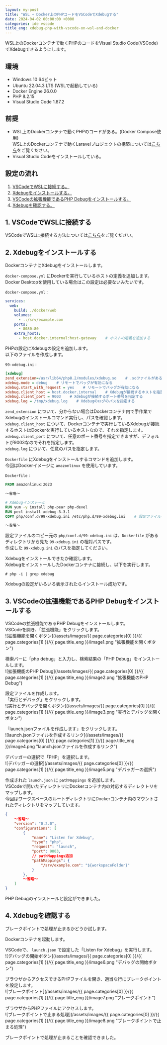 ```yaml
---
layout: my-post
title: "WSL + Docker上のPHPコードをVSCodeでXdebugする"
date: 2024-04-02 00:00:00 +0000
categories: ide vscode
title_eng: xdebug-php-with-vscode-on-wsl-and-docker
---
```


WSL上のDockerコンテナで動くPHPのコードをVisual Studio Code(VSCode)でXdebugできるようにします。

## 環境
- Windows 10 64ビット
- Ubuntu 22.04.3 LTS (WSLで起動している)
- Docker Engine 26.0.0
- PHP 8.2.15
- Visual Studio Code 1.87.2

## 前提
- WSL上のDockerコンテナで動くPHPのコードがある。(Docker Compose使用)  
WSL上のDockerコンテナで動くLaravelプロジェクトの構築については[こちら](/web-application-framework/laravel/running-laravel-project-on-nginx)をご覧ください。
- Visual Studio Codeをインストールしている。

## 設定の流れ
1. [VSCodeでWSLに接続する。](#1-vscodeでwslに接続する)
2. [Xdebugをインストールする。](#2-xdebugをインストールする)
3. [VSCodeの拡張機能であるPHP Debugをインストールする。](#3-vscodeの拡張機能であるphp-debugをインストールする)
4. [Xdebugを確認する。](#4-xdebugを確認する)

## 1. VSCodeでWSLに接続する
VSCodeでWSLに接続する方法については[こちら](/ide/vscode/connecting-to-wsl-with-vscode)をご覧ください。

## 2. Xdebugをインストールする
DockerコンテナにXdebugをインストールします。  

`docker-compose.yml` にDockerを実行しているホストの定義を追加します。  
Docker Desktopを使用している場合はこの設定は必要ないみたいです。  

`docker-compose.yml` :
```yml
services:
  web:
    build: ./docker/web
    volumes:
      - .:/srv/example.com
    ports:
      - 8080:80
    extra_hosts:
      - host.docker.internal:host-gateway    # ホストの定義を追加する
```
PHPの設定にXdebugの設定を追加します。  
以下のファイルを作成します。  

`99-xdebug.ini` : 
```ini
[xdebug]
zend_extension=/usr/lib64/php8.2/modules/xdebug.so    # .soファイルがあるパスを指定する
xdebug.mode = debug    # リモートでバッグが有効になる
xdebug.start_with_request = yes    # リモートでバッグが有効になる
xdebug.client_host = host.docker.internal    # Xdebugが接続するホストを指定する
xdebug.client_port = 9003    # Xdebugが接続するポート番号を指定する
xdebug.log = /tmp/xdebug.log    # Xdebugのログのパスを指定する
```
`zend_extension` について、分からない場合はDockerコンテナ内で手作業でXdebugのインストールコマンド実行し、パスを確認します。    
`xdebug.client_host` について、Dockerコンテナで実行しているXdebugが接続するホストはDockerを実行しているホストなので、それを指定します。  
`xdebug.client_port` について、任意のポート番号を指定できますが、デフォルトが9003なのでそれを指定します。  
`xdebug.log` について、任意のパスを指定します。

`Dockerfile` にXdebugをインストールするコマンドを追加します。  
今回はDockerイメージに `amazonlinux` を使用しています。  

`Dockerfile` :
```dockerfile
FROM amazonlinux:2023

～省略～

# Xdebugインストール
RUN yum -y install php-pear php-devel
RUN pecl install xdebug-3.3.1
COPY php/conf.d/99-xdebug.ini /etc/php.d/99-xdebug.ini    # 設定ファイルをコピー

～省略～
```
設定ファイルのコピー元の `php/conf.d/99-xdebug.ini` は、`Dockerfile` があるディレクトリから見た `99-xdebug.ini` の相対パスです。  
作成した `99-xdebug.ini` のパスを指定してください。

Xdebugをインストールできたか確認します。  
XdebugをインストールしたDockerコンテナに接続し、以下を実行します。  
```
# php -i | grep xdebug
```
Xdebugの設定がいろいろ表示されたらインストール成功です。

## 3. VSCodeの拡張機能であるPHP Debugをインストールする
VSCodeの拡張機能であるPHP Debugをインストールします。  
VSCodeを開き、「拡張機能」をクリックします。  
![拡張機能を開くボタン](/assets/images/{{ page.categories[0] }}/{{ page.categories[1] }}/{{ page.title_eng }}/image1.png "拡張機能を開くボタン")

検索バーに「php debug」と入力し、検索結果の「PHP Debug」をインストールします。  
![拡張機能のPHP Debug](/assets/images/{{ page.categories[0] }}/{{ page.categories[1] }}/{{ page.title_eng }}/image2.png "拡張機能のPHP Debug")

設定ファイルを作成します。  
「実行とデバッグ」をクリックします。  
![実行とデバッグを開くボタン](/assets/images/{{ page.categories[0] }}/{{ page.categories[1] }}/{{ page.title_eng }}/image3.png "実行とデバッグを開くボタン")

「launch.jsonファイルを作成します」をクリックします。  
![launch.jsonファイルを作成するリンク](/assets/images/{{ page.categories[0] }}/{{ page.categories[1] }}/{{ page.title_eng }}/image4.png "launch.jsonファイルを作成するリンク")

デバッガーの選択で「PHP」を選択します。  
![デバッガーの選択](/assets/images/{{ page.categories[0] }}/{{ page.categories[1] }}/{{ page.title_eng }}/image5.png "デバッガーの選択")

作成された `launch.json` に `pathMappings` を追加します。  
VSCodeで開いたディレクトリにDockerコンテナ内の対応するディレクトリをマップします。  
今回はワークスペースのルートディレクトリにDockerコンテナ内のマウントされたディレクトリをマップしています。
```json
{
    ～省略～
    "version": "0.2.0",
    "configurations": [
        {
            "name": "Listen for Xdebug",
            "type": "php",
            "request": "launch",
            "port": 9003,
            // pathMappings追加
            "pathMappings": {
                "/srv/example.com": "${workspaceFolder}"
            }
        },
        ～省略～
    ]
}
```
PHP Debugのインストールと設定ができました。

## 4. Xdebugを確認する
ブレークポイントで処理が止まるかどうか試します。  

Dockerコンテナを起動します。  

VSCodeで、 `launch.json` で設定した「Listen for Xdebug」を実行します。  
![デバッグの開始ボタン](/assets/images/{{ page.categories[0] }}/{{ page.categories[1] }}/{{ page.title_eng }}/image6.png "デバッグの開始ボタン")

ブラウザからアクセスできるPHPファイルを開き、適当な行にブレークポイントを設定します。  
![ブレークポイント](/assets/images/{{ page.categories[0] }}/{{ page.categories[1] }}/{{ page.title_eng }}/image7.png "ブレークポイント")

ブラウザからPHPファイルにアクセスします。    
![ブレークポイントで止まる処理](/assets/images/{{ page.categories[0] }}/{{ page.categories[1] }}/{{ page.title_eng }}/image8.png "ブレークポイントで止まる処理")

ブレークポイントで処理が止まることを確認できました。